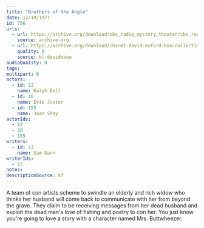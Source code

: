 ```yaml
---
title: "Brothers of the Angle"
date: 12/19/1977
id: 756
urls: 
  - url: https://archive.org/download/cbs_radio_mystery_theater/cbs_radio_mystery_theater-0751-0800.zip/cbs_radio_mystery_theater-0751-0800%2Fcbsrmt_0756_brothers_of_the_angle.mp3
    source: archive-org
  - url: https://archive.org/download/cbsrmt-david-oxford-boa-collection/CBSRMT-771219-0756-Brothers-of-the-Angle-(128-48)_WBBM-JE-{BoA}.mp3
    quality: 0
    source: kl-davidoboa
audioQuality: 0
tags: 
multipart: 0
actors:  
  - id: 12
    name: Ralph Bell  
  - id: 10
    name: Evie Juster  
  - id: 155
    name: Joan Shay
actorIds:  
  - 12  
  - 10  
  - 155
writers:  
  - id: 13
    name: Sam Dann
writerIds:  
  - 13
notes: 
descriptionSource: kf
---
```

A team of con artists scheme to swindle an elderly and rich widow who thinks her husband will come back to communicate with her from beyond the grave. They claim to be receiving messages from her dead husband and exploit the dead man's love of fishing and poetry to con her. You just know you're going to love a story with a character named Mrs. Buttwheezer.